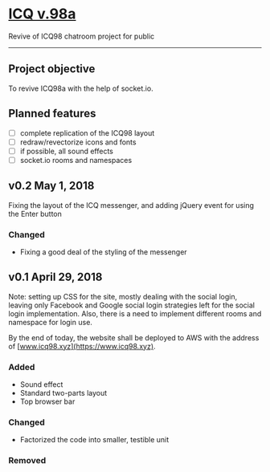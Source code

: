 # [ICQ v.98a](https://www.icq98.xyz)
Revive of ICQ98 chatroom project for public


---

## Project objective
To revive ICQ98a with the help of socket.io.

## Planned features
- [ ] complete replication of the ICQ98 layout
- [ ] redraw/revectorize icons and fonts
- [ ] if possible, all sound effects
- [ ] socket.io rooms and namespaces

## v0.2 May 1, 2018
Fixing the layout of the ICQ messenger, and adding jQuery event for using the Enter button

### Changed
- Fixing a good deal of the styling of the messenger

## v0.1 April 29, 2018
Note: setting up CSS for the site, mostly dealing with the social login, leaving only Facebook and Google social login strategies left for the social login implementation. Also, there is a need to implement different rooms and namespace for login use. 

By the end of today, the website shall be deployed to AWS with the address of [www.icq98.xyz](https://www.icq98.xyz).

### Added
- Sound effect
- Standard two-parts layout
- Top browser bar

### Changed
- Factorized the code into smaller, testible unit

### Removed